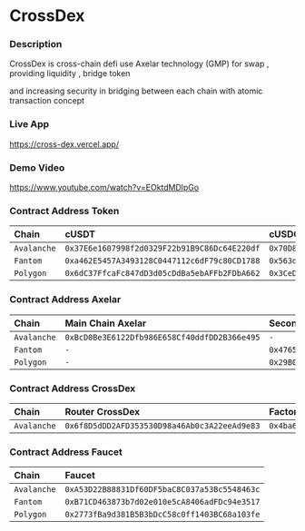 
# CrossDex

### Description
CrossDex is cross-chain defi use Axelar technology (GMP) for swap , providing liquidity , bridge token 

and increasing security in bridging between each chain with atomic transaction concept

### Live App
https://cross-dex.vercel.app/

### Demo Video
https://www.youtube.com/watch?v=EOktdMDlpGo


### Contract Address Token
| Chain     | cUSDT     | cUSDC    | 
| :-------- | :------- | :--------|
| `Avalanche`| `0x37E6e1607998f2d0329F22b91B9C86Dc64E220df` | `0x70D801f680b84138A32b58E96dF6fE99F266a322` 
| `Fantom`| `0xa462E5457A3493128C0447112c6dF79c80CD1788` | `0x563dA56eaC65a85458d92A60E177d9D02f58A6D1` 
| `Polygon`| `0x6dC37FfcaFc847dD3d05cDdBa5ebAFFb2FDbA662` | `0x3CeD4488aA0C3544F1990F9bEF9DcF6c02EBD8fd` 

### Contract Address Axelar
| Chain     | Main Chain Axelar        | Secondary Chain Axelar      | excuteAxelar     | 
| :-------- | :------- | :--------| :--------|
| `Avalanche`| `0xBcD0Be3E6122Dfb986E658Cf40ddfDD2B366e495` | `-`| `0xD145f789B00b9111d477cD68a6E99fd6bAc0d0A2`  
| `Fantom`| `-` | `0x4765d5C36D0f1c5d7360C34C6fA9F8dc9202124A`| `-` |
| `Polygon`| `-` | `0x29B08bE2203D018220938bB60435422F81E072FA`| `-` |

### Contract Address CrossDex
| Chain     | Router CrossDex       | Factory  CrossDex    | cUSDT-cUSDC LP|
| :-------- | :------- | :--------| :--------| 
| `Avalanche`| `0x6f8D5dDD2AFD353530D98a46Ab0c3A22eeAd9e83` | `0x4ba60c04dAdf863850566538eA599096b88D7db2`  | `0xFfED21e51E81541521F01c15b0aDB13592685501`  


### Contract Address Faucet 
| Chain     | Faucet       |
| :-------- | :------- |
| `Avalanche`| `0xA53D22B88831Df60DF5baC8C037a53Bc5548463c` |
| `Fantom`| `0xB71CD463873b7d02e010e5cA8406adFDc94e3517` |
| `Polygon`| `0x2773fBa9d381B5B3bDcC58c0ff1403BC68a103fe` |

